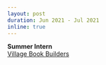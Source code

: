 ```yaml
---
layout: post
duration: Jun 2021 - Jul 2021
inline: true
---
```


**Summer Intern**
<br>
[Village Book Builders](https://villagebookbuilders.org)
